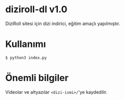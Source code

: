 
# diziroll-dl v1.0
DiziRoll sitesi için dizi indirici, eğitim amaçlı yapılmıştır.

# Kullanımı

```
$ python3 index.py
```

# Önemli bilgiler
Videolar ve altyazılar ```<dizi-ismi>/```'ye kaydedilir.
